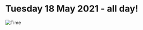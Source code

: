 # Tuesday 18 May 2021 - all day!
![Time](https://github.com/rich-ctm/today/workflows/Time/badge.svg)
